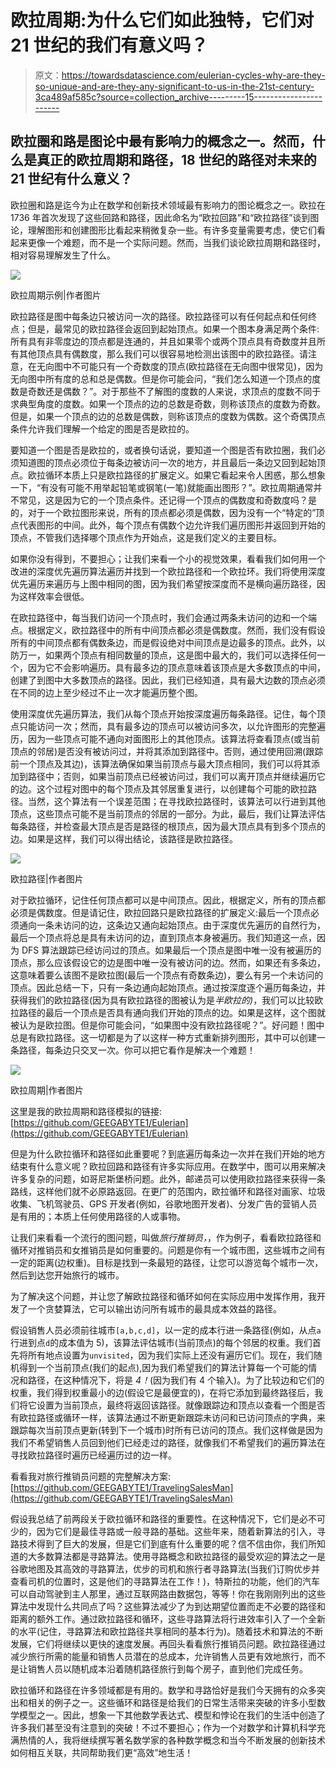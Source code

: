 # 欧拉周期:为什么它们如此独特，它们对 21 世纪的我们有意义吗？

> 原文：<https://towardsdatascience.com/eulerian-cycles-why-are-they-so-unique-and-are-they-any-significant-to-us-in-the-21st-century-3ca489af585c?source=collection_archive---------15----------------------->

## 欧拉圈和路是图论中最有影响力的概念之一。然而，什么是真正的欧拉周期和路径，18 世纪的路径对未来的 21 世纪有什么意义？

欧拉圈和路是迄今为止在数学和创新技术领域最有影响力的图论概念之一。欧拉在 1736 年首次发现了这些回路和路径，因此命名为“欧拉回路”和“欧拉路径”谈到图论，理解图形和创建图形比看起来稍微复杂一些。有许多变量需要考虑，使它们看起来更像一个难题，而不是一个实际问题。然而，当我们谈论欧拉周期和路径时，相对容易理解发生了什么。

![](img/f6d108457bec4cd5d9cd3ede24bb2f79.png)

欧拉周期示例|作者图片

欧拉路径是图中每条边只被访问一次的路径。欧拉路径可以有任何起点和任何终点；但是，最常见的欧拉路径会返回到起始顶点。如果一个图本身满足两个条件:所有具有非零度边的顶点都是连通的，并且如果零个或两个顶点具有奇数度并且所有其他顶点具有偶数度，那么我们可以很容易地检测出该图中的欧拉路径。请注意，在无向图中不可能只有一个奇数度的顶点(欧拉路径在无向图中很常见)，因为无向图中所有度的总和总是偶数。但是你可能会问，“我们怎么知道一个顶点的度数是奇数还是偶数？”。对于那些不了解图的度数的人来说，求顶点的度数不同于求典型角度的度数。如果一个顶点的边的总数是奇数，则称该顶点的度数为奇数。但是，如果一个顶点的边的总数是偶数，则称该顶点的度数为偶数。这个奇偶顶点条件允许我们理解一个给定的图是否是欧拉的。

要知道一个图是否是欧拉的，或者换句话说，要知道一个图是否有欧拉圈，我们必须知道图的顶点必须位于每条边被访问一次的地方，并且最后一条边又回到起始顶点。欧拉循环本质上只是欧拉路径的扩展定义。如果它看起来令人困惑，那么想象一下，“有没有可能不用举起铅笔或钢笔(一笔)就能画出图形？”。欧拉周期通常并不常见，这是因为它的一个顶点条件。还记得一个顶点的偶数度和奇数度吗？是的，对于一个欧拉图形来说，所有的顶点都必须是偶数，因为没有一个“特定的”顶点代表图形的中间。此外，每个顶点有偶数个边允许我们遍历图形并返回到开始的顶点，不管我们选择哪个顶点作为开始点，这是我们定义的主要目标。

如果你没有得到，不要担心；让我们来看一个小的视觉效果，看看我们如何用一个改进的深度优先遍历算法遍历并找到一个欧拉路径和一个欧拉环。我们将使用深度优先遍历来遍历与上图中相同的图，因为我们希望按深度而不是横向遍历路径，因为这样效率会很低。

在欧拉路径中，每当我们访问一个顶点时，我们会通过两条未访问的边和一个端点。根据定义，欧拉路径中的所有中间顶点都必须是偶数度。然而，我们没有假设所有的中间顶点都有偶数条边，而是假设绝对中间顶点是边最多的顶点。此外，以防万一，如果两个顶点有相同数量的顶点，这是图中最大的，我们可以选择任何一个，因为它不会影响遍历。具有最多边的顶点意味着该顶点是大多数顶点的中间，创建了到图中大多数顶点的路径。因此，我们已经知道，具有最大边数的顶点必须在不同的边上至少经过不止一次才能遍历整个图。

使用深度优先遍历算法，我们从每个顶点开始按深度遍历每条路径。记住，每个顶点只能访问一次；然而，具有最多边的顶点可以被访问多次，以允许图形的完整遍历，因为一些顶点可能不通向对面图形上的其他顶点。该算法将查看顶点(或当前顶点的邻居)是否没有被访问过，并将其添加到路径中。否则，通过使用回溯(跟踪前一个顶点及其边)，该算法确保如果当前顶点与最大顶点相同，我们可以将其添加到路径中；否则，如果当前顶点已经被访问过，我们可以离开顶点并继续遍历它的边。这个过程对图中的每个顶点及其邻居重复进行，以创建每个可能的欧拉路径。当然，这个算法有一个误差范围；在寻找欧拉路径时，该算法可以行进到其他顶点，这些顶点可能不是当前顶点的邻居的一部分。为此，最后，我们让算法评估每条路径，并检查最大顶点是否是路径的根顶点，因为最大顶点具有到多个顶点的边。如果是这样，我们可以得出结论，该路径是欧拉路径。

![](img/cbc5fae229bef58813dcaa75eb443ac9.png)

欧拉路径|作者图片

对于欧拉循环，记住任何顶点都可以是中间顶点。因此，根据定义，所有的顶点都必须是偶数度。但是请记住，欧拉回路只是欧拉路径的扩展定义:最后一个顶点必须通向一条未访问的边，这条边又通向起始顶点。由于深度优先遍历的自然行为，最后一个顶点将总是具有未访问的边，直到顶点本身被遍历。我们知道这一点，因为 DFS 算法跟踪已经访问过的顶点。如果最后一个顶点是图中唯一没有被遍历的顶点，那么应该假设它的边是图中唯一没有被访问的边。然而，如果还有多条边，这意味着要么该图不是欧拉图(最后一个顶点有奇数条边)，要么有另一个未访问的顶点。因此总结一下，只有一条边通向起始顶点。通过按深度逐个遍历每条边，并获得我们的欧拉路径(因为具有欧拉路径的图被认为是*半欧拉的)*，我们可以比较欧拉路径的最后一个顶点是否具有通向我们开始的顶点的边。如果是这样，这个图就被认为是欧拉图。但是你可能会问，“如果图中没有欧拉路径呢？”。好问题！图中总是有欧拉路径。这一切都是为了以这样一种方式重新排列图形，其中可以创建一条路径，每条边只交叉一次。你可以把它看作是解决一个难题！

![](img/bc6e262bb80b23bde9003e00448c0bc0.png)

欧拉周期|作者图片

这里是我的欧拉周期和路径模拟的链接:[https://github.com/GEEGABYTE1/Eulerian](https://github.com/GEEGABYTE1/Eulerian)

但是为什么欧拉循环和路径如此重要呢？到底遍历每条边一次并在我们开始的地方结束有什么意义呢？欧拉回路和路径有许多实际应用。在数学中，图可以用来解决许多复杂的问题，如哥尼斯堡桥问题。此外，邮递员可以使用欧拉路径来获得一条路线，这样他们就不必原路返回。在更广的范围内，欧拉循环和路径对画家、垃圾收集、飞机驾驶员、GPS 开发者(例如，谷歌地图开发者)、分发广告的营销人员是有用的；本质上任何使用路径的人或事物。

让我们来看看一个流行的图问题，叫做*旅行推销员，*，作为例子，看看欧拉路径和循环对推销员和女推销员是如何重要的。问题是你有一个城市图，这些城市之间有一定的距离(边权重)。目标是找到一条最短的路径，让您可以游览每个城市一次，然后到达您开始旅行的城市。

为了解决这个问题，并让您了解欧拉路径和循环如何在实际应用中发挥作用，我开发了一个贪婪算法，它可以输出访问所有城市的最具成本效益的路径。

假设销售人员必须前往城市`[a,b,c,d]`，以一定的成本行进一条路径(例如，从点`a`行进到点`d`的成本值为 5)，该算法评估城市(当前顶点)的每个邻居的权重。我们首先将所有地点设置为`unvisited`，因为我们实际上还没有遍历它们。现在，我们随机得到一个当前顶点(我们的起点),因为我们希望我们的算法计算每一个可能的情况和路径，在这种情况下，将是 *4！*(因为我们有 4 个输入)。为了比较边和它们的权重，我们得到权重最小的边(假设它是最便宜的)，在将它添加到最终路径后，我们将它设置为当前顶点，最终将返回该路径。就像跟踪边和顶点以查看一个图是否有欧拉路径或循环一样，该算法通过不断更新跟踪未访问和已访问顶点的字典，来跟踪每次当前顶点更新(转到下一个城市)时所有已访问的顶点。我们这样做是因为我们不希望销售人员回到他们已经走过的路径，就像我们不希望我们的遍历算法在寻找欧拉路径时遍历已经遍历过的边一样。

看看我对旅行推销员问题的完整解决方案:[https://github.com/GEEGABYTE1/TravelingSalesMan](https://github.com/GEEGABYTE1/TravelingSalesMan)

假设我总结了前两段关于欧拉循环和路径的重要性。在这种情况下，它们是必不可少的，因为它们是最佳寻路或一般寻路的基础。这些年来，随着新算法的引入，寻路技术得到了巨大的发展，但是它们到底有什么重要的呢？信不信由你，我们所知道的大多数算法都是寻路算法。使用寻路概念和欧拉路径的最受欢迎的算法之一是谷歌地图及其高效的寻路算法，优步的司机和旅行者寻路算法(当我们订购优步并查看司机的位置时，这是他们的寻路算法在工作！)，特斯拉的功能，他们的汽车可以自动驾驶到主人那里，通过互联网路由数据包，等等！你在我刚刚列出的这些算法中发现什么共同点了吗？这些算法减少了为到达期望位置而走不必要的路径和距离的额外工作。通过欧拉路径和循环，这些寻路算法将行进效率引入了一个全新的水平(记住，寻路算法和欧拉路径共享相同的基本行为)。随着技术和算法的不断发展，它们将继续以更快的速度发展。再回头看看旅行推销员问题。欧拉路径通过减少旅行所需的能量和销售人员潜在的总成本，允许销售人员更有效地旅行，而不是让销售人员以随机成本沿着随机路径旅行到每个房子，直到他们完成任务。

欧拉循环和路径在许多领域都是有用的。数学和寻路恰好是我们今天拥有的众多突出和相关的例子之一。这些循环和路径是给我们的日常生活带来突破的许多小型数学模型之一。因此，想象一下其他数学表达式、模型和悖论在我们的生活中创造了许多我们甚至没有注意到的突破！不过不要担心；作为一个对数学和计算机科学充满热情的人，我将继续撰写著名数学家的各种数学概念和当今不断发展的创新技术如何相互关联，共同帮助我们更“高效”地生活！